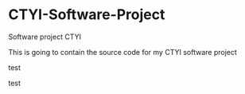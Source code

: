 # CTYI-Software-Project
Software project CTYI

This is going to contain the source code for my CTYI software project

test

test
